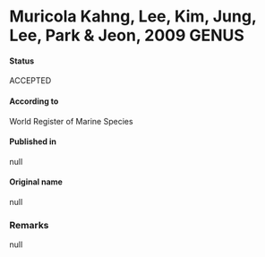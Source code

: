 # Muricola Kahng, Lee, Kim, Jung, Lee, Park & Jeon, 2009 GENUS

#### Status
ACCEPTED

#### According to
World Register of Marine Species

#### Published in
null

#### Original name
null

### Remarks
null
